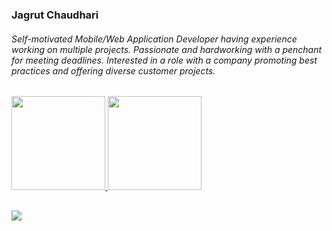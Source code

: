 <div align="center">
<!-- <img align="center"  height="100px" src="code.gif"> -->
</div>
 
<!-- <br> -->
<h3>Jagrut Chaudhari</h3>
<h6>Self-motivated Mobile/Web Application Developer having experience working on multiple projects. Passionate and hardworking with a penchant for meeting deadlines. Interested in a role with a company promoting best practices and offering diverse customer projects.</h6>

 <div>
  <a href="https://github.com/jagrut-18">
  <img height="150em" src="https://github-readme-stats.vercel.app/api?username=jagrut-18&show_icons=true&theme=radical&include_all_commits=true&count_private=true"/>
  <img height="150em" src="https://github-readme-stats.vercel.app/api/top-langs/?username=jagrut-18&layout=compact&langs_count=7&theme=radical"/>
</div>
  
<!-- <div style="display: inline_block"><br>
  <img align="center" alt="HTML" height="30" width="60" src="https://img.shields.io/badge/HTML5-E34F26?style=for-the-badge&logo=html5&logoColor=white">
  <img align="center" alt="CSS" height="30" width="65" src="https://img.shields.io/badge/CSS3-1572B6?style=for-the-badge&logo=css3&logoColor=white">
  <img align="center" alt="Js" height="30" width="60" src="https://img.shields.io/badge/JavaScript-323330?style=for-the-badge&logo=javascript&logoColor=F7DF1E">
 <img align="center" alt="Reactjs" height="30" width="60" src="https://img.shields.io/badge/React-20232A?style=for-the-badge&logo=react&logoColor=61DAFB">
 <img align="center" alt="Flutter" height="30" width="60" src="https://img.shields.io/badge/Flutter-02569B?style=for-the-badge&logo=flutter&logoColor=white">
 <img align="center" alt="Dart" height="30" width="60" src="https://img.shields.io/badge/Dart-0175C2?style=for-the-badge&logo=dart&logoColor=white">
 <img align="center" alt="Dart" height="30" width="70" src="https://img.shields.io/badge/React_Native-20232A?style=for-the-badge&logo=react&logoColor=61DAFB">
  
</div> -->
  
  ##
  
  <div> 
  <a href="https://www.linkedin.com/in/jagrut-chaudhari-111a30183/" target="_blank">
    <img src="https://img.shields.io/badge/-LinkedIn-%230077B5?style=for-the-badge&logo=linkedin&logoColor=white" target="_blank">
    </a>
   
</div>
